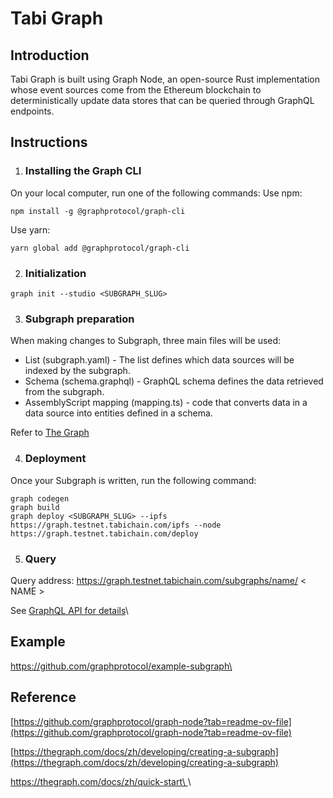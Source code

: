# Tabi Graph

## Introduction

Tabi Graph is built using Graph Node, an open-source Rust implementation whose event sources come from the Ethereum blockchain to deterministically update data stores that can be queried through GraphQL endpoints.


## Instructions

1. ### Installing the Graph CLI

On your local computer, run one of the following commands: Use npm:

```Plain
npm install -g @graphprotocol/graph-cli
```

Use yarn:

```Plain
yarn global add @graphprotocol/graph-cli
```

2. ### Initialization

```Plain
graph init --studio <SUBGRAPH_SLUG>
```

3. ### Subgraph preparation

When making changes to Subgraph, three main files will be used:

* List (subgraph.yaml) - The list defines which data sources will be indexed by the subgraph.
* Schema (schema.graphql) - GraphQL schema defines the data retrieved from the subgraph.
* AssemblyScript mapping (mapping.ts) - code that converts data in a data source into entities defined in a schema.

Refer to [The Graph](https://thegraph.com/docs/zh/developing/creating-a-subgraph/)

4. ### Deployment

Once your Subgraph is written, run the following command:

```Plain
graph codegen
graph build
graph deploy <SUBGRAPH_SLUG> --ipfs https://graph.testnet.tabichain.com/ipfs --node https://graph.testnet.tabichain.com/deploy
```

5. ### Query

Query address: https://graph.testnet.tabichain.com/subgraphs/name/ < NAME >

See [GraphQL API for details](https://thegraph.com/docs/zh/querying/querying-best-practices/)\


## Example

[https://github.com/graphprotocol/example-subgraph\
](https://github.com/graphprotocol/example-subgraph)

## Reference

[https://github.com/graphprotocol/graph-node?tab=readme-ov-file](https://github.com/graphprotocol/graph-node?tab=readme-ov-file)

[https://thegraph.com/docs/zh/developing/creating-a-subgraph](https://thegraph.com/docs/zh/developing/creating-a-subgraph)

[https://thegraph.com/docs/zh/quick-start\
](https://thegraph.com/docs/zh/quick-start)\
